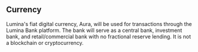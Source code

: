 ## Currency
Lumina's fiat digital currency, Aura, will be used for transactions through the Lumina Bank platform. The bank will serve as a central bank, investment bank, and retail/commercial bank with no fractional reserve lending. It is not a blockchain or cryptocurrency.

